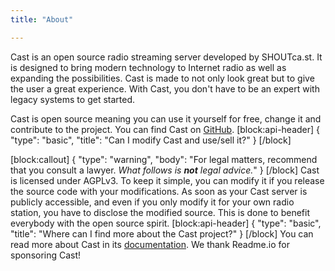 ```yaml
---
title: "About"

---
```

Cast is an open source radio streaming server developed by SHOUTca.st. It is designed to bring modern technology to Internet radio as well as expanding the possibilities. Cast is made to not only look great but to give the user a great experience. With Cast, you don't have to be an expert with legacy systems to get started.

Cast is open source meaning you can use it yourself for free, change it and contribute to the project. You can find Cast on [GitHub](https://github.com/Innovate-Technologies/Cast).
[block:api-header]
{
  "type": "basic",
  "title": "Can I modify Cast and use/sell it?"
}
[/block]

[block:callout]
{
  "type": "warning",
  "body": "For legal matters, recommend that you consult a lawyer. *What follows is **not** legal advice.*"
}
[/block]
Cast is licensed under AGPLv3. To keep it simple, you can modify it if you release the source code with your modifications. As soon as your Cast server is publicly accessible, and even if you only modify it for your own radio station, you have to disclose the modified source. This is done to benefit everybody with the open source spirit.
[block:api-header]
{
  "type": "basic",
  "title": "Where can I find more about the Cast project?"
}
[/block]
You can read more about Cast in its [documentation](https://cast.readme.io/docs). We thank Readme.io for sponsoring Cast!